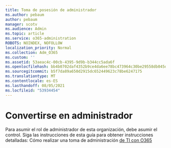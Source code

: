 ```yaml
---
title: Toma de posesión de administrador
ms.author: pebaum
author: pebaum
manager: scotv
ms.audience: Admin
ms.topic: article
ms.service: o365-administration
ROBOTS: NOINDEX, NOFOLLOW
localization_priority: Normal
ms.collection: Adm_O365
ms.custom: ''
ms.assetid: 53aeac4c-00cb-4395-9d9b-b344cc5ada6f
ms.openlocfilehash: bb4b0702daf4352b9ce4da6ee78bc473964c30be29558db045d53821f6b035fe
ms.sourcegitcommit: b5f7da89a650d2915dc652449623c78be6247175
ms.translationtype: MT
ms.contentlocale: es-ES
ms.lasthandoff: 08/05/2021
ms.locfileid: "53934454"
---
```

# <a name="become-an-admin"></a>Convertirse en administrador

Para asumir el rol de administrador de esta organización, debe asumir el control. Siga las instrucciones de esta guía para obtener instrucciones detalladas: Cómo realizar una toma de administración [de TI con O365](https://powerbi.microsoft.com/pt-pt/blog/how-to-perform-an-it-admin-takeover-with-o365/)
